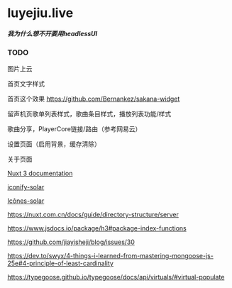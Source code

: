 # luyejiu.live

***我为什么想不开要用headlessUI***

### TODO

图片上云

首页文字样式

首页这个效果 https://github.com/Bernankez/sakana-widget

留声机页歌单列表样式，歌曲条目样式，播放列表功能/样式

歌曲分享，PlayerCore链接/路由（参考网易云）

设置页面（启用背景，缓存清除）

关于页面

[Nuxt 3 documentation](https://nuxt.com/docs/getting-started/introduction)

[iconify-solar](https://icon-sets.iconify.design/solar)

[Icônes-solar](https://icones.netlify.app/collection/solar)

https://nuxt.com.cn/docs/guide/directory-structure/server

https://www.jsdocs.io/package/h3#package-index-functions

https://github.com/jiayisheji/blog/issues/30

https://dev.to/swyx/4-things-i-learned-from-mastering-mongoose-js-25e#4-principle-of-least-cardinality

https://typegoose.github.io/typegoose/docs/api/virtuals/#virtual-populate